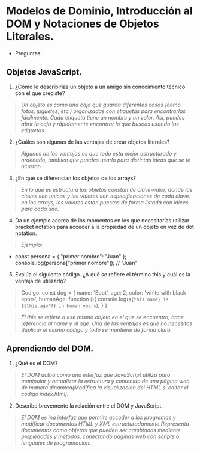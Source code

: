 # Modelos de Dominio, Introducción al DOM y Notaciones de Objetos Literales.

- Preguntas:
## Objetos JavaScript.
1. ¿Cómo le describirías un objeto a un amigo sin conocimiento técnico con el que creciste?
>_Un objeto es como una caja que guarda diferentes cosas (como fotos, juguetes, etc.) organizadas con etiquetas para encontrarlas fácilmente. Cada etiqueta tiene un nombre y un valor. Así, puedes abrir la caja y rápidamente encontrar lo que buscas usando las etiquetas._
2. ¿Cuáles son algunas de las ventajas de crear objetos literales?
>_Algunas de las ventajas es que todo esta mejor estructurado y ordenado, tambien que puedes usarlo para distintas ideas que se te ocurran_
3. ¿En qué se diferencian los objetos de los arrays?
>_En lo que es estructura los objetos constan de clave-valor, donde las claves son unicas y los valores son especificaciones de cada clave, en los arrays, los valores estan puestos de forma listada con idices para cada uno._
4. Da un ejemplo acerca de los momentos en los que necesitarías utilizar bracket notation para acceder a la propiedad de un objeto en vez de dot notation.
>_Ejemplo:_
>
-  const persona = {
  "primer nombre": "Juan"
  };
console.log(persona["primer nombre"]); // "Juan"
5. Evalúa el siguiente código. ¿A qué se refiere el término this y cuál es la ventaja de utilizarlo?
>Codigo:
const dog = {
  name: 'Spot',
  age: 2,
  color: 'white with black spots',
  humanAge: function (){
    console.log(`${this.name} is ${this.age*7} in human years`);
  }
}

>_El this se refiere a ese mismo objeto en el que se encuentra, hace referencia al name y al age. Una de las ventajas es que no necesitas duplicar el mismo codigo y todo se mantiene de forma clara._

## Aprendiendo del DOM.
1. ¿Qué es el DOM?
>_El DOM actúa como una interfaz que JavaScript utiliza para manipular y actualizar la estructura y contenido de una página web de manera dinamica(Modifica la visualizacion del HTML si editar el codigo index.html)._
2. Describe brevemente la relación entre el DOM y JavaScript.
>_El DOM es ina interfaz que permite acceder a los programas y modificar documentos HTML y XML estructuradamente.Representa documentos como objetos que pueden ser cambiados mediante propiedades y métodos, conectando paginas web con scripts o lenguajes de programacion._